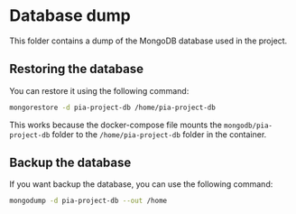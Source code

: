 # Database dump

This folder contains a dump of the MongoDB database used in the project. 

## Restoring the database
You can restore it using the following command:

```bash
mongorestore -d pia-project-db /home/pia-project-db
```

This works because the docker-compose file mounts the `mongodb/pia-project-db` folder to the `/home/pia-project-db` folder in the container.

## Backup the database

If you want backup the database, you can use the following command:

```bash
mongodump -d pia-project-db --out /home
```